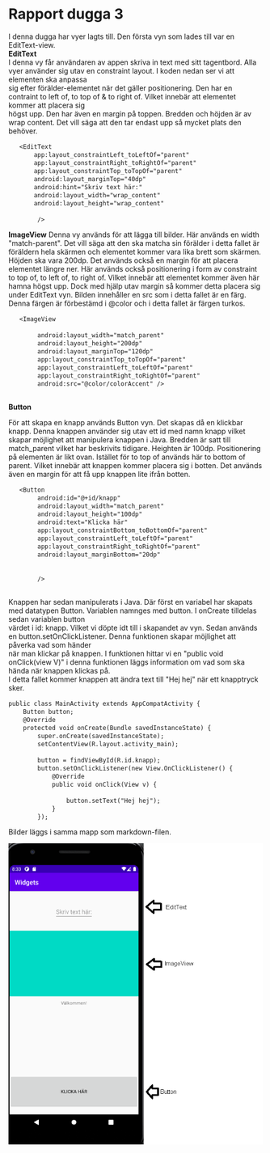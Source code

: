 
# Rapport dugga 3

I denna dugga har vyer lagts till. Den första vyn som lades till var en EditText-view.  
**EditText**  
I denna vy får användaren av appen skriva in text med sitt tagentbord. Alla vyer använder sig utav en constraint layout. I koden nedan ser vi att elementen ska anpassa  
sig efter förälder-elementet när det gäller positionering. Den har en contraint to left of, to top of & to right of. Vilket innebär att elementet kommer att placera sig  
högst upp. Den har även en margin på toppen. Bredden och höjden är av wrap content. Det vill säga att den tar endast upp så mycket plats den behöver.
```
   <EditText
       app:layout_constraintLeft_toLeftOf="parent"
       app:layout_constraintRight_toRightOf="parent"
       app:layout_constraintTop_toTopOf="parent"
       android:layout_marginTop="40dp"
       android:hint="Skriv text här:"
       android:layout_width="wrap_content"
       android:layout_height="wrap_content"

        />
```
**ImageView**
Denna vy används för att lägga till bilder. Här används en width "match-parent". Det vill säga att den ska matcha sin förälder i detta fallet är föräldern hela skärmen
och elementet kommer vara lika brett som skärmen. Höjden ska vara 200dp. Det används också en margin för att placera elementet längre ner. Här används också positionering
i form av constraint to top of, to left of, to right of. Vilket innebär att elementet kommer även här hamna högst upp. Dock med hjälp utav margin så kommer detta placera sig
under EditText vyn. Bilden innehåller en src som i detta fallet är en färg. Denna färgen är förbestämd i @color och i detta fallet är färgen turkos.

```
   <ImageView

        android:layout_width="match_parent"
        android:layout_height="200dp"
        android:layout_marginTop="120dp"
        app:layout_constraintTop_toTopOf="parent"
        app:layout_constraintLeft_toLeftOf="parent"
        app:layout_constraintRight_toRightOf="parent"
        android:src="@color/colorAccent" />
 
```

**Button**

För att skapa en knapp används Button vyn. Det skapas då en klickbar knapp. Denna knappen använder sig utav ett id med namn knapp vilket skapar möjlighet att manipulera
knappen i Java. Bredden är satt till match_parent vilket har beskrivits tidigare. Heighten är 100dp. Positionering på elementen är likt ovan. Istället för to top of
används här to bottom of parent. Vilket innebär att knappen kommer placera sig i botten. Det används även en margin för att få upp knappen lite ifrån botten.

```
   <Button
        android:id="@+id/knapp"
        android:layout_width="match_parent"
        android:layout_height="100dp"
        android:text="Klicka här"
        app:layout_constraintBottom_toBottomOf="parent"
        app:layout_constraintLeft_toLeftOf="parent"
        app:layout_constraintRight_toRightOf="parent"
        android:layout_marginBottom="20dp"


        />
 
```

Knappen har sedan manipulerats i Java. Där först en variabel har skapats med datatypen Button. Variablen namnges med button. I onCreate tilldelas sedan variablen button  
värdet i id: knapp. Vilket vi döpte idt till i skapandet av vyn. Sedan används en button.setOnClickListener. Denna funktionen skapar möjlighet att påverka vad som händer  
när man klickar på knappen. I funktionen hittar vi en "public void onClick(view V)" i denna funktionen läggs information om vad som ska hända när knappen klickas på.  
I detta fallet kommer knappen att ändra text till "Hej hej" när ett knapptryck sker.

```
public class MainActivity extends AppCompatActivity {
    Button button;
    @Override
    protected void onCreate(Bundle savedInstanceState) {
        super.onCreate(savedInstanceState);
        setContentView(R.layout.activity_main);

        button = findViewById(R.id.knapp);
        button.setOnClickListener(new View.OnClickListener() {
            @Override
            public void onClick(View v) {

                button.setText("Hej hej");
            }
        });

```

Bilder läggs i samma mapp som markdown-filen.

![](bild.png)



